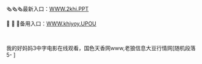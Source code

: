 <p>
	🗞🗞🗞最新入口：<a href="http://www.baidu.com/link?url=6MA2SWnO3Raqke39an_0PUxosM6ZrUGzi1BN9tNnlPW&wd">WWW.2khi.PPT</a> 
	<p>
		🌰
🌰
🌰备用入口：<a href="http://www.baidu.com/link?url=6MA2SWnO3Raqke39an_0PUxosM6ZrUGzi1BN9tNnlPW&wd">WWW.khiyoy.UPOU</a> 
	</p>
	<p>
		<br />
	</p>
	<p>
		我的好妈妈3中字电影在线观看，国色天香网www,老狼信息大豆行情网[随机段落5-
]
	</p>
